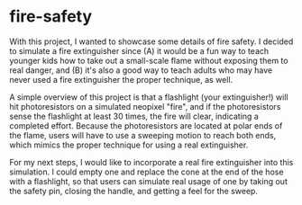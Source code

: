 # fire-safety

With this project, I wanted to showcase some details of fire safety. I decided to simulate a fire extinguisher since (A) it would be a fun way to teach younger kids how to take out a small-scale flame without exposing them to real danger, and (B) it's also a good way to teach adults who may have never used a fire extinguisher the proper technique, as well. 

A simple overview of this project is that a flashlight (your extinguisher!) will hit photoresistors on a simulated neopixel "fire", and if the photoresistors sense the flashlight at least 30 times, the fire will clear, indicating a completed effort. Because the photoresistors are located at polar ends of the flame, users will have to use a sweeping motion to reach both ends, which mimics the proper technique for using a real extinguisher.

For my next steps, I would like to incorporate a real fire extinguisher into this simulation. I could empty one and replace the cone at the end of the hose with a flashlight, so that users can simulate real usage of one by taking out the safety pin, closing the handle, and getting a feel for the sweep.
